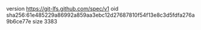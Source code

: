 version https://git-lfs.github.com/spec/v1
oid sha256:61e485229a86992a859aa3ebc12d27687810f54f13e8c3d5fdfa276a9b6ce77e
size 3383
